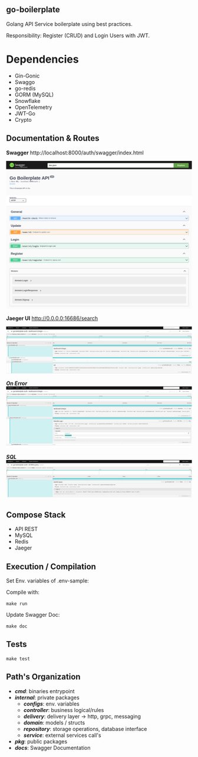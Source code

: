 ## go-boilerplate
Golang API Service boilerplate using best practices.

Responsibility: Register (CRUD) and Login Users with JWT.

# Dependencies

- Gin-Gonic
- Swaggo
- go-redis
- GORM (MySQL)
- Snowflake
- OpenTelemetry
- JWT-Go
- Crypto

## Documentation & Routes

**Swagger**
http://localhost:8000/auth/swagger/index.html

![Print of Swagger](/assets/swagger.png)

**Jaeger UI**
http://0.0.0.0:16686/search

![Print of Jaeger](/assets/trace-redis.png)

_**On Error**_
![Print of Jaeger](/assets/trace-error.png)

_**SQL**_
![Print of Jaeger](/assets/trace-sql.png)

## Compose Stack

- API REST
- MySQL
- Redis
- Jaeger

## Execution / Compilation

Set Env. variables of .env-sample:

Compile with:

```
make run
```

Update Swagger Doc:

```
make doc
```

## Tests

```
make test
```

## Path's Organization

- _**cmd**_: binaries entrypoint
- _**internal**_: private packages
    - _**configs**_: env. variables
    - _**controller**_: business logical/rules
    - _**delivery**_: delivery layer -> http, grpc, messaging
    - _**domain**_: models / structs
    - _**repository**_: storage operations, database interface
    - _**service**_: external services call's
- _**pkg**_: public packages
- _**docs**_: Swagger Documentation
